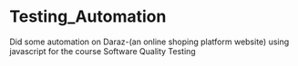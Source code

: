 # Testing_Automation
Did some automation on Daraz-(an online shoping platform website) using javascript for the course Software Quality Testing
